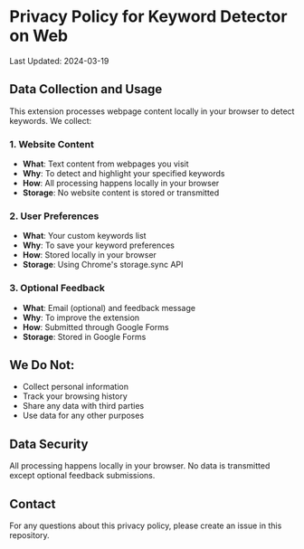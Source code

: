 # Privacy Policy for Keyword Detector on Web

Last Updated: 2024-03-19

## Data Collection and Usage

This extension processes webpage content locally in your browser to detect keywords. We collect:

### 1. Website Content
- **What**: Text content from webpages you visit
- **Why**: To detect and highlight your specified keywords
- **How**: All processing happens locally in your browser
- **Storage**: No website content is stored or transmitted

### 2. User Preferences
- **What**: Your custom keywords list
- **Why**: To save your keyword preferences
- **How**: Stored locally in your browser
- **Storage**: Using Chrome's storage.sync API

### 3. Optional Feedback
- **What**: Email (optional) and feedback message
- **Why**: To improve the extension
- **How**: Submitted through Google Forms
- **Storage**: Stored in Google Forms

## We Do Not:
- Collect personal information
- Track your browsing history
- Share any data with third parties
- Use data for any other purposes

## Data Security
All processing happens locally in your browser. No data is transmitted except optional feedback submissions.

## Contact
For any questions about this privacy policy, please create an issue in this repository.

